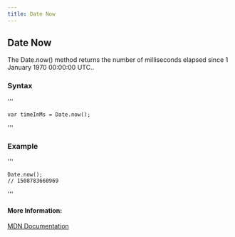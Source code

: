 ```yaml
---
title: Date Now
---
```

## Date Now

The Date.now() method returns the number of milliseconds elapsed since 1 January 1970 00:00:00 UTC..

### Syntax

'''

    var timeInMs = Date.now();

'''

### Example

'''

    Date.now(); 
    // 1508783660969

'''
#### More Information:

[MDN Documentation](https://developer.mozilla.org/en-US/docs/Web/JavaScript/Reference/Global_Objects/Date/now)

